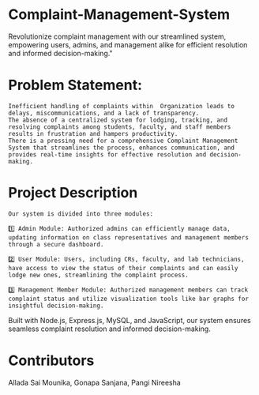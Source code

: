 # Complaint-Management-System
Revolutionize complaint management with our streamlined system, empowering users, admins, and management alike for efficient resolution and informed decision-making."
# Problem Statement:
    Inefficient handling of complaints within  Organization leads to delays, miscommunications, and a lack of transparency.
    The absence of a centralized system for lodging, tracking, and resolving complaints among students, faculty, and staff members results in frustration and hampers productivity.
    There is a pressing need for a comprehensive Complaint Management System that streamlines the process, enhances communication, and provides real-time insights for effective resolution and decision-making.

# Project Description
    Our system is divided into three modules:
    
    1️⃣ Admin Module: Authorized admins can efficiently manage data, updating information on class representatives and management members through a secure dashboard.
    
    2️⃣ User Module: Users, including CRs, faculty, and lab technicians, have access to view the status of their complaints and can easily lodge new ones, streamlining the complaint process.
    
    3️⃣ Management Member Module: Authorized management members can track complaint status and utilize visualization tools like bar graphs for insightful decision-making.
    
Built with Node.js, Express.js, MySQL, and JavaScript, our system ensures seamless complaint resolution and informed decision-making.
 # Contributors
Allada Sai Mounika,
Gonapa Sanjana,
Pangi Nireesha
